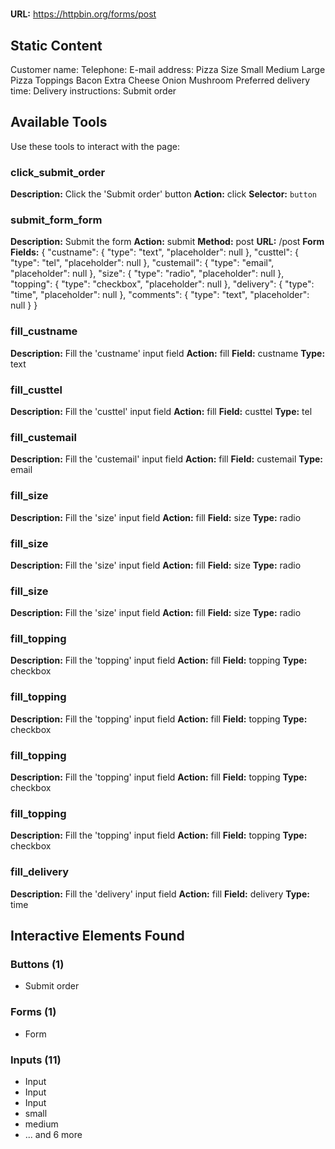 # 
**URL:** https://httpbin.org/forms/post

## Static Content
Customer name: Telephone: E-mail address: Pizza Size Small Medium Large Pizza Toppings Bacon Extra Cheese Onion Mushroom Preferred delivery time: Delivery instructions: Submit order

## Available Tools
Use these tools to interact with the page:

### click_submit_order
**Description:** Click the 'Submit order' button
**Action:** click
**Selector:** `button`

### submit_form_form
**Description:** Submit the form
**Action:** submit
**Method:** post
**URL:** /post
**Form Fields:** {
  "custname": {
    "type": "text",
    "placeholder": null
  },
  "custtel": {
    "type": "tel",
    "placeholder": null
  },
  "custemail": {
    "type": "email",
    "placeholder": null
  },
  "size": {
    "type": "radio",
    "placeholder": null
  },
  "topping": {
    "type": "checkbox",
    "placeholder": null
  },
  "delivery": {
    "type": "time",
    "placeholder": null
  },
  "comments": {
    "type": "text",
    "placeholder": null
  }
}

### fill_custname
**Description:** Fill the 'custname' input field
**Action:** fill
**Field:** custname
**Type:** text

### fill_custtel
**Description:** Fill the 'custtel' input field
**Action:** fill
**Field:** custtel
**Type:** tel

### fill_custemail
**Description:** Fill the 'custemail' input field
**Action:** fill
**Field:** custemail
**Type:** email

### fill_size
**Description:** Fill the 'size' input field
**Action:** fill
**Field:** size
**Type:** radio

### fill_size
**Description:** Fill the 'size' input field
**Action:** fill
**Field:** size
**Type:** radio

### fill_size
**Description:** Fill the 'size' input field
**Action:** fill
**Field:** size
**Type:** radio

### fill_topping
**Description:** Fill the 'topping' input field
**Action:** fill
**Field:** topping
**Type:** checkbox

### fill_topping
**Description:** Fill the 'topping' input field
**Action:** fill
**Field:** topping
**Type:** checkbox

### fill_topping
**Description:** Fill the 'topping' input field
**Action:** fill
**Field:** topping
**Type:** checkbox

### fill_topping
**Description:** Fill the 'topping' input field
**Action:** fill
**Field:** topping
**Type:** checkbox

### fill_delivery
**Description:** Fill the 'delivery' input field
**Action:** fill
**Field:** delivery
**Type:** time

## Interactive Elements Found
### Buttons (1)
- Submit order

### Forms (1)
- Form

### Inputs (11)
- Input
- Input
- Input
- small
- medium
- ... and 6 more

